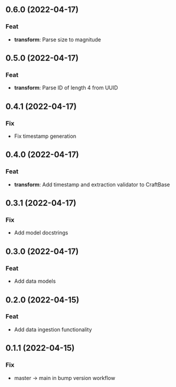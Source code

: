 ## 0.6.0 (2022-04-17)

### Feat

- **transform**: Parse size to magnitude

## 0.5.0 (2022-04-17)

### Feat

- **transform**: Parse ID of length 4 from UUID

## 0.4.1 (2022-04-17)

### Fix

- Fix timestamp generation

## 0.4.0 (2022-04-17)

### Feat

- **transform**: Add timestamp and extraction validator to CraftBase

## 0.3.1 (2022-04-17)

### Fix

- Add model docstrings

## 0.3.0 (2022-04-17)

### Feat

- Add data models

## 0.2.0 (2022-04-15)

### Feat

- Add data ingestion functionality

## 0.1.1 (2022-04-15)

### Fix

- master -> main in bump version workflow
